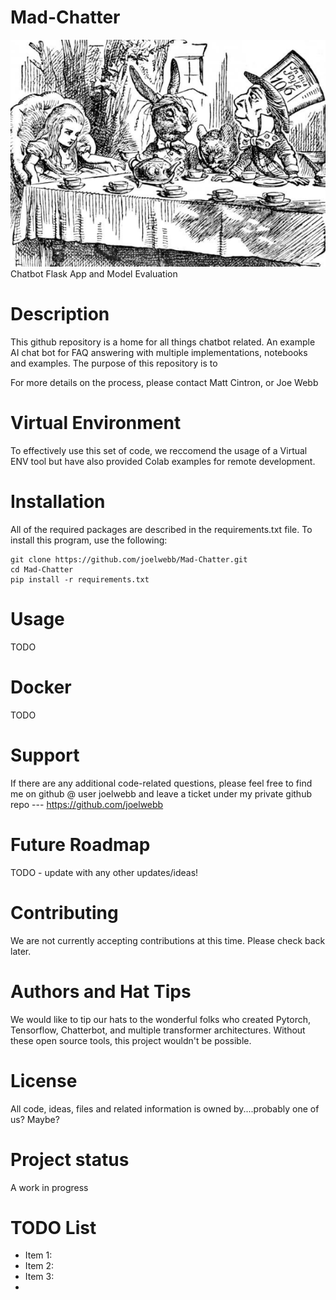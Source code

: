# Mad-Chatter
![Mad-Chatter](https://github.com/joelwebb/Mad-Chatter/blob/main/mad_hatter.PNG)
Chatbot Flask App and Model Evaluation 

# Description
This github repository is a home for all things chatbot related.
An example AI chat bot for FAQ answering with multiple implementations, notebooks and examples.
The purpose of this repository is to 

For more details on the process, please contact Matt Cintron, or Joe Webb

# Virtual Environment
To effectively use this set of code, we reccomend the usage of a Virtual ENV tool but have also provided Colab examples for remote development.

# Installation
All of the required packages are described in the requirements.txt file. To install this program, use the following:

	git clone https://github.com/joelwebb/Mad-Chatter.git
	cd Mad-Chatter
	pip install -r requirements.txt
	
# Usage
 TODO

# Docker
TODO

# Support
If there are any additional code-related questions, please feel free to find me on github @ user joelwebb and leave a ticket under my private github repo --- https://github.com/joelwebb

# Future Roadmap
TODO - update with any other updates/ideas!

# Contributing
We are not currently accepting contributions at this time. Please check back later.

# Authors and Hat Tips
We would like to tip our hats to the wonderful folks who created Pytorch, Tensorflow, Chatterbot, and multiple transformer architectures. Without these open source tools, this project wouldn't be possible. 

# License
All code, ideas, files and related information is owned by....probably one of us? Maybe?

# Project status
A work in progress

# TODO List
- Item 1: 
- Item 2:
- Item 3:
- 

